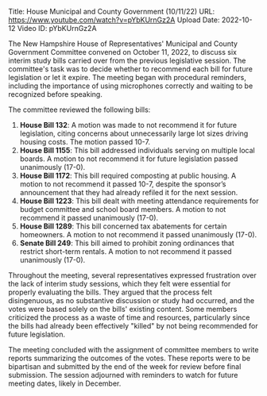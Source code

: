 Title: House Municipal and County Government (10/11/22)
URL: https://www.youtube.com/watch?v=pYbKUrnGz2A
Upload Date: 2022-10-12
Video ID: pYbKUrnGz2A

The New Hampshire House of Representatives' Municipal and County Government Committee convened on October 11, 2022, to discuss six interim study bills carried over from the previous legislative session. The committee's task was to decide whether to recommend each bill for future legislation or let it expire. The meeting began with procedural reminders, including the importance of using microphones correctly and waiting to be recognized before speaking.

The committee reviewed the following bills:

1. **House Bill 132**: A motion was made to not recommend it for future legislation, citing concerns about unnecessarily large lot sizes driving housing costs. The motion passed 10-7.
2. **House Bill 1155**: This bill addressed individuals serving on multiple local boards. A motion to not recommend it for future legislation passed unanimously (17-0).
3. **House Bill 1172**: This bill required composting at public housing. A motion to not recommend it passed 10-7, despite the sponsor’s announcement that they had already refiled it for the next session.
4. **House Bill 1223**: This bill dealt with meeting attendance requirements for budget committee and school board members. A motion to not recommend it passed unanimously (17-0).
5. **House Bill 1289**: This bill concerned tax abatements for certain homeowners. A motion to not recommend it passed unanimously (17-0).
6. **Senate Bill 249**: This bill aimed to prohibit zoning ordinances that restrict short-term rentals. A motion to not recommend it passed unanimously (17-0).

Throughout the meeting, several representatives expressed frustration over the lack of interim study sessions, which they felt were essential for properly evaluating the bills. They argued that the process felt disingenuous, as no substantive discussion or study had occurred, and the votes were based solely on the bills' existing content. Some members criticized the process as a waste of time and resources, particularly since the bills had already been effectively "killed" by not being recommended for future legislation.

The meeting concluded with the assignment of committee members to write reports summarizing the outcomes of the votes. These reports were to be bipartisan and submitted by the end of the week for review before final submission. The session adjourned with reminders to watch for future meeting dates, likely in December.